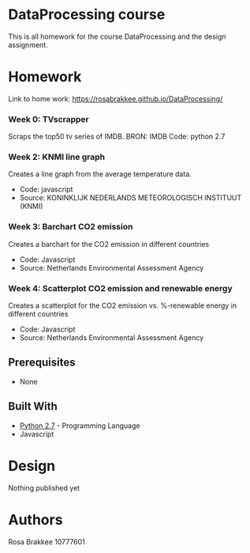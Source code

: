 # DataProcessing course

This is all homework for the course DataProcessing and the design assignment.

# Homework

Link to home work:  https://rosabrakkee.github.io/DataProcessing/

### Week 0: TVscrapper
Scraps the top50 tv series of IMDB.
BRON: IMDB
Code: python 2.7

### Week 2: KNMI line graph
Creates a line graph from the average temperature data.
* Code: javascript
* Source: KONINKLIJK NEDERLANDS METEOROLOGISCH INSTITUUT (KNMI)

### Week 3: Barchart CO2 emission
Creates a barchart for the CO2 emission in different countries
* Code: Javascript
* Source: Netherlands Environmental Assessment Agency

### Week 4: Scatterplot CO2 emission and renewable energy
Creates a scatterplot for the CO2 emission vs. %-renewable energy in different countries
* Code: Javascript
* Source: Netherlands Environmental Assessment Agency

## Prerequisites
- None

## Built With

* [Python 2.7](https://docs.python.org/3/) - Programming Language
* Javascript

# Design

Nothing published yet

# Authors

Rosa Brakkee 
10777601

